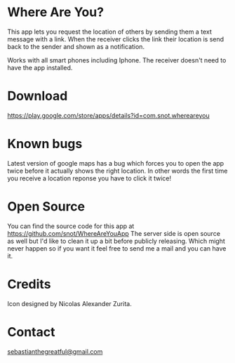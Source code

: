 Where Are You?
==============
This app lets you request the location of others by sending them a text message with a link. When the receiver clicks the link their location is send back to the sender and shown as a notification.

Works with all smart phones including Iphone. The receiver doesn't need to have the app installed.


Download
========
<https://play.google.com/store/apps/details?id=com.snot.whereareyou>


Known bugs
==========
Latest version of google maps has a bug which forces you to open the app twice before it actually shows the right location.
In other words the first time you receive a location reponse you have to click it twice!


Open Source
===========
You can find the source code for this app at <https://github.com/snot/WhereAreYouApp>
The server side is open source as well but I'd like to clean it up a bit before publicly releasing. Which might never happen so if you want it feel free to send me a mail and you can have it.


Credits
=======
Icon designed by Nicolas Alexander Zurita.


Contact
=======
<sebastianthegreatful@gmail.com>

